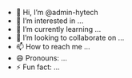 - 👋 Hi, I’m @admin-hytech
- 👀 I’m interested in ...
- 🌱 I’m currently learning ...
- 💞️ I’m looking to collaborate on ...
- 📫 How to reach me ...
- 😄 Pronouns: ...
- ⚡ Fun fact: ...

<!---
admin-hytech/admin-hytech is a ✨ special ✨ repository because its `README.md` (this file) appears on your GitHub profile.
You can click the Preview link to take a look at your changes.
--->
